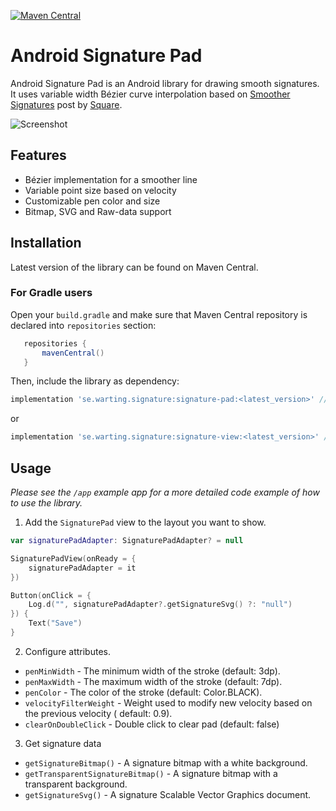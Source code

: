 [![Maven Central](https://maven-badges.herokuapp.com/maven-central/se.warting.signature/signature-pad/badge.png)](https://maven-badges.herokuapp.com/maven-central/se.warting.signature/signature-pad)

Android Signature Pad
====================

Android Signature Pad is an Android library for drawing smooth signatures. It uses variable width
Bézier curve interpolation based
on [Smoother Signatures](https://developer.squareup.com/blog/smoother-signatures) post
by [Square](https://squareup.com).

![Screenshot](/images/header.png)

## Features

* Bézier implementation for a smoother line
* Variable point size based on velocity
* Customizable pen color and size
* Bitmap, SVG and Raw-data support

## Installation

Latest version of the library can be found on Maven Central.

### For Gradle users

Open your `build.gradle` and make sure that Maven Central repository is declared into `repositories`
section:

```gradle
   repositories {
       mavenCentral()
   }
```

Then, include the library as dependency:

```gradle
implementation 'se.warting.signature:signature-pad:<latest_version>' // jetpack Compose views
```
or
```gradle
implementation 'se.warting.signature:signature-view:<latest_version>' // legacy android views
```

## Usage

*Please see the `/app` example app for a more detailed code example of how to use the
library.*

1. Add the `SignaturePad` view to the layout you want to show.

```kotlin
var signaturePadAdapter: SignaturePadAdapter? = null

SignaturePadView(onReady = {
    signaturePadAdapter = it
})

Button(onClick = {
    Log.d("", signaturePadAdapter?.getSignatureSvg() ?: "null")
}) {
    Text("Save")
}
```

2. Configure attributes.

* `penMinWidth` - The minimum width of the stroke (default: 3dp).
* `penMaxWidth` - The maximum width of the stroke (default: 7dp).
* `penColor` - The color of the stroke (default: Color.BLACK).
* `velocityFilterWeight` - Weight used to modify new velocity based on the previous velocity (
  default: 0.9).
* `clearOnDoubleClick` - Double click to clear pad (default: false)

3. Get signature data

* `getSignatureBitmap()` - A signature bitmap with a white background.
* `getTransparentSignatureBitmap()` - A signature bitmap with a transparent background.
* `getSignatureSvg()` - A signature Scalable Vector Graphics document.

